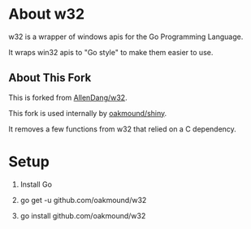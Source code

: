About w32
==========

w32 is a wrapper of windows apis for the Go Programming Language.

It wraps win32 apis to "Go style" to make them easier to use.


## About This Fork ##

This is forked from [AllenDang/w32](https://github.com/AllenDang/w32).

This fork is used internally by [oakmound/shiny](https://github.com/oakmound/shiny). 

It removes a few functions from w32 that relied on a C dependency.


Setup
=====

1. Install Go

2. go get -u github.com/oakmound/w32

3. go install github.com/oakmound/w32
